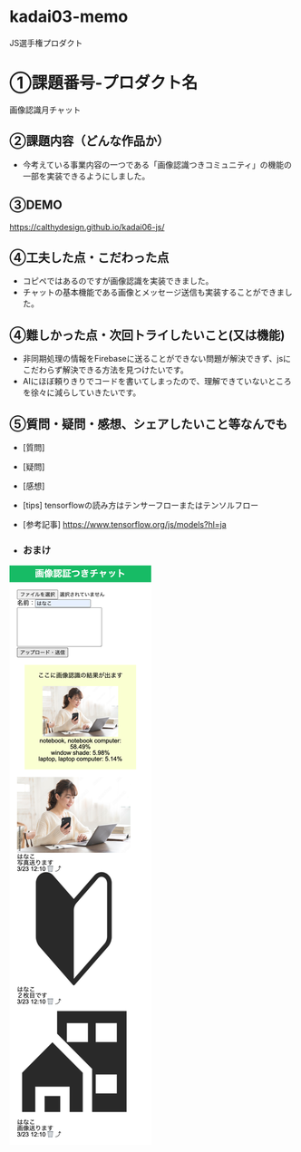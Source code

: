 # kadai03-memo
JS選手権プロダクト

# ①課題番号-プロダクト名
画像認識月チャット


## ②課題内容（どんな作品か）
- 今考えている事業内容の一つである「画像認識つきコミュニティ」の機能の一部を実装できるようにしました。
## ③DEMO
https://calthydesign.github.io/kadai06-js/

## ④工夫した点・こだわった点
- コピペではあるのですが画像認識を実装できました。
- チャットの基本機能である画像とメッセージ送信も実装することができました。

## ④難しかった点・次回トライしたいこと(又は機能)
- 非同期処理の情報をFirebaseに送ることができない問題が解決できず、jsにこだわらず解決できる方法を見つけたいです。
- AIにほぼ頼りきりでコードを書いてしまったので、理解できていないところを徐々に減らしていきたいです。

## ⑤質問・疑問・感想、シェアしたいこと等なんでも
- [質問] 
- [疑問] 
- [感想] 
- [tips] tensorflowの読み方はテンサーフローまたはテンソルフロー
- [参考記事] https://www.tensorflow.org/js/models?hl=ja

- ### おまけ
![top page capture](top_image.png)
